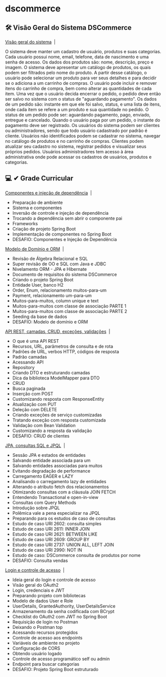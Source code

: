 # dscommerce

## 🛠 Visão Geral do Sistema DSCommerce

<a href="#-Estrutura-do-projeto">Visão geral do sistema</a>&nbsp;&nbsp;|&nbsp;&nbsp;

O sistema deve manter um cadastro de usuário, produtos e suas categorias. Cada
usuário possui nome, email, telefone, data de nascimento e uma senha de acesso. Os
dados dos produtos são: nome, descrição, preço e imagem. O sistema deve apresentar
um catálogo de produtos, os quais podem ser filtrados pelo nome do produto. A partir
desse catálogo, o usuário pode selecionar um produto para ver seus detalhes e para
decidir se o adiciona a um carrinho de compras. O usuário pode incluir e remover itens
do carrinho de compra, bem como alterar as quantidades de cada item. Uma vez que o
usuário decida encerrar o pedido, o pedido deve então ser salvo no sistema com o status
de "aguardando pagamento". Os dados de um pedido são: instante em que ele foi salvo,
status, e uma lista de itens, onde cada item se refere a um produto e sua quantidade no
pedido. O status de um pedido pode ser: aguardando pagamento, pago, enviado,
entregue e cancelado. Quando o usuário paga por um pedido, o instante do pagamento
deve ser registrado. Os usuários do sistema podem ser clientes ou administradores,
sendo que todo usuário cadastrado por padrão é cliente. Usuários não identificados
podem se cadastrar no sistema, navegar no catálogo de produtos e no carrinho de
compras. Clientes podem atualizar seu cadastro no sistema, registrar pedidos e visualizar
seus próprios pedidos. Usuários administradores tem acesso à área administrativa onde
pode acessar os cadastros de usuários, produtos e categorias. 

## 💻 ✔ Grade Curricular

<a href="#-Grade-Curricular">Componentes e injeção de dependência</a>&nbsp;&nbsp;|&nbsp;&nbsp;
  * Preparação de ambiente
  * Sistema e componentes
  * Inversão de controle e injeção de dependência
  * Trocando a dependência sem abrir o componente pai
  * Frameworks
  * Criação de projeto Spring Boot
  * Implementação de componentes no Spring Boot
  * DESAFIO: Componentes e Injeção de Dependência

<a href="#-Grade-Curricular">Modelo de Domínio e ORM</a>&nbsp;&nbsp;|&nbsp;&nbsp;
  * Revisão de Álgebra Relacional e SQL
  * Super revisão de OO e SQL com Java e JDBC
  * Nivelamento ORM - JPA e Hibernate
  * Documento de requisitos do sistema DSCommerce
  * Criando o projeto Spring Boot
  * Entidade User, banco H2
  * Order, Enum, relacionamento muitos-para-um
  * Payment, relacionamento um-para-um
  * Muitos-para-muitos, column unique e text
  * Muitos-para-muitos com classe de associação PARTE 1
  * Muitos-para-muitos com classe de associação PARTE 2
  * Seeding da base de dados
  * DESAFIO: Modelo de domínio e ORM

<a href="#-Grade-Curricular">API REST, camadas, CRUD, exceções, validações</a>&nbsp;&nbsp;|&nbsp;&nbsp;
  * O que é uma API REST
  * Recursos, URL, parâmetros de consulta e de rota
  * Padrões de URL, verbos HTTP, códigos de resposta
  * Padrão camadas
  * Acessando API
  * Repository
  * Criando DTO e estruturando camadas
  * Dica da biblioteca ModelMapper para DTO
  * CRUD
  * Busca paginada
  * Inserção com POST
  * Customizando resposta com ResponseEntity
  * Atualização com PUT
  * Deleção com DELETE
  * Criando exceções de serviço customizadas
  * Tratando exceção com resposta customizada
  * Validação com Bean Validation
  * Customizando a resposta da validação
  * DESAFIO: CRUD de clientes

<a href="#-Grade-Curricular">JPA, consultas SQL e JPQL</a>&nbsp;&nbsp;|&nbsp;&nbsp;
  * Sessão JPA e estados de entidades
  * Salvando entidade associada para um
  * Salvando entidades associadas para muitos
  * Evitando degradação de performance
  * Carregamento EAGER e LAZY
  * Analisando o carregamento lazy de entidades
  * Alterando o atributo fetch dos relacionamentos
  * Otimizando consultas com a cláusula JOIN FETCH
  * Entendendo Transactional e open-in-view
  * Consultas com Query Methods
  * Introdução sobre JPQL
  * Polêmica vale a pena especializar na JPQL
  * Preparando para os estudos de caso de consultas
  * Estudo de caso URI 2602: consulta simples
  * Estudo de caso URI 2611: INNER JOIN
  * Estudo de caso URI 2621: BETWEEN LIKE
  * Estudo de caso URI 2609: GROUP BY
  * Estudo de caso URI 2737: UNION ALL, LEFT JOIN
  * Estudo de caso URI 2990: NOT IN
  * Estudo de caso: DSCommerce consulta de produtos por nome
  * DESAFIO: Consulta vendas

<a href="#-Grade-Curricular">Login e controle de acesso</a>&nbsp;&nbsp;|&nbsp;&nbsp;
  * Ideia geral do login e controle de acesso
  * Visão geral do OAuth2
  * Login, credenciais e JWT
  * Preparando projeto com bibliotecas
  * Modelo de dados User e Role
  * UserDetails, GrantedAuthority, UserDetailsService
  * Armazenamento da senha codificada com BCrypt
  * Checklist do OAuth2 com JWT no Spring Boot
  * Requisição de login no Postman
  * Deixando o Postman top
  * Acessando recursos protegidos
  * Controle de acesso aos endpoints
  * Variáveis de ambiente no projeto
  * Configuração de CORS
  * Obtendo usuário logado
  * Controle de acesso programático self ou admin
  * Endpoint para buscar categorias
  * DESAFIO: Projeto Spring Boot estruturado
